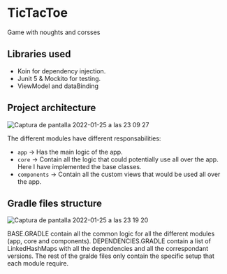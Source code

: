 # TicTacToe

Game with noughts and corsses 

## Libraries used

- Koin for dependency injection.
- Junit 5 & Mockito for testing.
- ViewModel and dataBinding

## Project architecture

![Captura de pantalla 2022-01-25 a las 23 09 27](https://user-images.githubusercontent.com/21090916/151068094-4d51e33e-8cd8-49f0-88b1-20222b0b3c7b.png)

The different modules have different responsabilities:

* `app`         -> Has the main logic of the app.
* `core`        -> Contain all the logic that could potentially use all over the app. Here I have implemented the base classes.
* `components`  -> Contain all the custom views that would be used all over the app.

## Gradle files structure

![Captura de pantalla 2022-01-25 a las 23 19 20](https://user-images.githubusercontent.com/21090916/151069275-3c8cf533-950a-40d9-b92d-7188f5c424e0.png)


BASE.GRADLE contain all the common logic for all the different modules (app, core and components).
DEPENDENCIES.GRADLE contain a list of LinkedHashMaps with all the dependencies and all the correspondant versions.
The rest of the gralde files only contain the specific setup that each module require.

